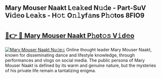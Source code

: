## Mary Mouser Naakt L𝚎a𝚔ed N𝚞𝚍e - Part-SuV Vi𝚍𝚎o L𝚎a𝚔s - H𝚘𝚝 O𝚗𝚕yf𝚊ns P𝚑𝚘tos 8FIO9

# <h2><a href="http://kf7nvwu.oniu.top/?m=Mary+Mouser+Naakt">🔗👉 🔴 Mary Mouser Naakt P𝚑ot𝚘𝚜 V𝚒d𝚎o</a></h2>

[![Mary Mouser Naakt Nu𝚍e𝚜](https://i.imgur.com/0qMVB7G.gif)](http://kf7nvwu.oniu.top/?m=Mary+Mouser+Naakt)
Online thought leader Mary Mouser Naakt, known for disseminating dance and lifestyle knowledge, through performances and vlogs on social media. The public persona of Mary Mouser Naakt is defined by its warm and genuine nature, but the mysteries of his private life remain a tantalizing enigma.  

